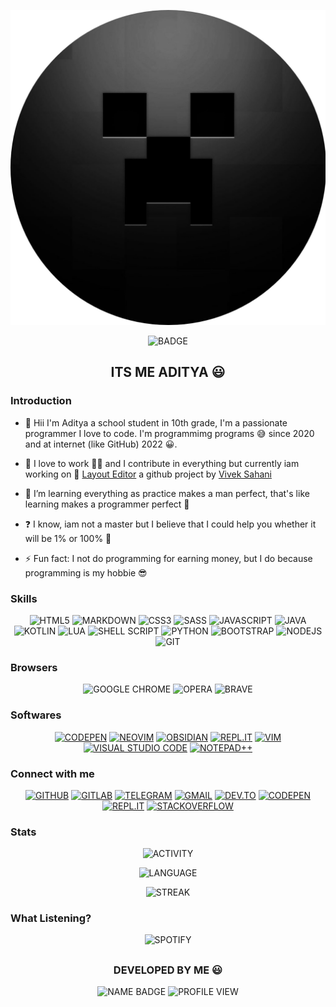 ![LOGO](logo.png "logo")

<div align="center">

![BADGE](https://img.shields.io/badge/itsakc.-me-039AFF?style=for-the-badge "badge")

## ITS ME ADITYA 😃

</div>

### Introduction
<div>

- 👦 Hii I'm Aditya a school student in 10th grade, I'm a passionate programmer I love to code. I'm programmimg programs 😅 since 2020 and at internet (like GitHub) 2022 😀.

- 🔭 I love to work 👨‍💼 and I contribute in everything but currently iam working on 📏 [Layout Editor](https://github.com/itsvks19/LayoutEditor) a github project by [Vivek Sahani](https://github.com/itsvks19)
  

- 🌱 I’m learning everything as practice makes a man perfect, that's like learning makes a programmer perfect 🥰
  

- ❓ I know, iam not a master but I believe that I could help you whether it will be 1% or 100% 🤠
  

- ⚡ Fun fact: I not do programming for earning money, but I do because programming is my hobbie 😎  

</div>

### Skills
<div align="center">

![HTML5](https://img.shields.io/badge/html5-%23E34F26.svg?style=for-the-badge&logo=html5&logoColor=white "html5")
![MARKDOWN](https://img.shields.io/badge/Markdown-000000?style=for-the-badge&logo=markdown&logoColor=white "markdown") 
![CSS3](https://img.shields.io/badge/css3-%231572B6.svg?style=for-the-badge&logo=css3&logoColor=white "css3")
![SASS](https://img.shields.io/badge/Sass-CC6699?style=for-the-badge&logo=sass&logoColor=white "sass")
![JAVASCRIPT](https://img.shields.io/badge/javascript-%23323330.svg?style=for-the-badge&logo=javascript&logoColor=%23F7DF1E "javascript") 
![JAVA](https://img.shields.io/badge/java-%23ED8B00.svg?style=for-the-badge&logo=java&logoColor=white "java")
![KOTLIN](https://img.shields.io/badge/kotlin-%230095D5.svg?style=for-the-badge&logo=kotlin&logoColor=white "kotlin")
![LUA](https://img.shields.io/badge/lua-%232C2D72.svg?style=for-the-badge&logo=lua&logoColor=white "lua")
![SHELL SCRIPT](https://img.shields.io/badge/shell_script-%23121011.svg?style=for-the-badge&logo=gnu-bash&logoColor=white "shell script")
![PYTHON](https://img.shields.io/badge/python-3670A0?style=for-the-badge&logo=python&logoColor=ffdd54 "python")
![BOOTSTRAP](https://img.shields.io/badge/bootstrap-%23563D7C.svg?style=for-the-badge&logo=bootstrap&logoColor=white "bootstrap")
![NODEJS](https://img.shields.io/badge/node.js-6DA55F?style=for-the-badge&logo=node.js&logoColor=white "nodejs")
![GIT](https://img.shields.io/badge/git-%23F05033.svg?style=for-the-badge&logo=git&logoColor=white "git")

</div>

### Browsers
<div align="center">
  
![GOOGLE CHROME](https://img.shields.io/badge/Google%20Chrome-4285F4?style=for-the-badge&logo=GoogleChrome&logoColor=white "google chrome")
![OPERA](https://img.shields.io/badge/Opera-FF1B2D?style=for-the-badge&logo=Opera&logoColor=white "opera")
![BRAVE](https://img.shields.io/badge/Brave-FB542B?style=for-the-badge&logo=Brave&logoColor=white "brave")
   
</div>

### Softwares
<div align="center">

[![CODEPEN](https://img.shields.io/badge/CodePen-white?style=for-the-badge&logo=codepen&logoColor=black "codepen")](https://codepen.io)
[![NEOVIM](https://img.shields.io/badge/NeoVim-%2357A143.svg?&style=for-the-badge&logo=neovim&logoColor=white "neovim")](https://neovim.io)
[![OBSIDIAN](https://img.shields.io/badge/Obsidian-%23483699.svg?style=for-the-badge&logo=obsidian&logoColor=white "obsidian")](https://obsidian.md)
[![REPL.IT](https://img.shields.io/badge/Replit-DD1200?style=for-the-badge&logo=Replit&logoColor=white "repl.it")](https://repl.it)
[![VIM](https://img.shields.io/badge/VIM-%2311AB00.svg?style=for-the-badge&logo=vim&logoColor=white "vim")](https://www.vim.org)
[![VISUAL STUDIO CODE](https://img.shields.io/badge/Visual%20Studio%20Code-0078d7.svg?style=for-the-badge&logo=visual-studio-code&logoColor=white "visual studio code")](https://code.visualstudio.com)
[![NOTEPAD++](https://img.shields.io/badge/Notepad++-90E59A.svg?style=for-the-badge&logo=notepad%2b%2b&logoColor=black "notepad++")](https://notepad-plus-plus.com)
   
</div>

### Connect with me  
<div align="center">

[![GITHUB](https://img.shields.io/badge/github-%2324292e.svg?style=for-the-badge&logo=github&logoColor=white "github")](https://github.com/itsakc-me)
[![GITLAB](https://img.shields.io/badge/gitlab-330F63.svg?style=for-the-badge&logo=gitlab&logoColor=white "gitlab")](https://gitlab.com/itsakc-me)
[![TELEGRAM](https://img.shields.io/badge/Telegram-2CA5E0?style=for-the-badge&logo=telegram&logoColor=white "telegram")](https://t.me/itsakc)
[![GMAIL](https://img.shields.io/badge/Gmail-D14836?style=for-the-badge&logo=gmail&logoColor=white "gmail")](mailto:itsakc.me@gmail.com)
[![DEV.TO](https://img.shields.io/badge/dev.to-0A0A0A?style=for-the-badge&logo=dev.to&logoColor=white "dev.to")](https://dev.to/itsakc-me)
[![CODEPEN](https://img.shields.io/badge/Codepen-000000?style=for-the-badge&logo=codepen&logoColor=white "codepen")](https://codepen.io/itsakc-me)
[![REPL.IT](https://img.shields.io/badge/Replit-DD1200?style=for-the-badge&logo=Replit&logoColor=white "repl.it")](https://repl.it/@itsakc-me)
[![STACKOVERFLOW](https://img.shields.io/badge/-Stackoverflow-FE7A16?style=for-the-badge&logo=stack-overflow&logoColor=white "stackoverflow")](https://stackoverflow.com/users/23115286/itsakc-me)
   
</div>

### Stats  
<div align="center">
  
![ACTIVITY](https://github-readme-stats.vercel.app/api?username=itsakc-me&show_icons=true&count_private=true&hide_border=true&theme=dark "activity")

![LANGUAGE](https://github-readme-stats.vercel.app/api/top-langs/?username=itsakc-me&hide_border=true&theme=dark "language")

![STREAK](https://github-readme-streak-stats.herokuapp.com/?user=itsakc-me&theme=dark "streak")
  
</div>

### What Listening?
<div align="center">

![SPOTIFY](https://spotify-github-profile.vercel.app/api/view?uid=317bfqyxc5zh5puxvsv5b3ysfdgi&cover_image=true&theme=default&show_offline=true&background_color=121212&interchange=true&bar_color_cover=true "spotify")
  
</div>

##

<div align="center">

### DEVELOPED BY ME 😃

![NAME BADGE](https://img.shields.io/badge/Aditya-Kumar-039AFF?style=for-the-badge "name badge")
![PROFILE VIEW](https://komarev.com/ghpvc/?username=itsakc-me&color=FF4545&style=for-the-badge "profile view")

</div>
